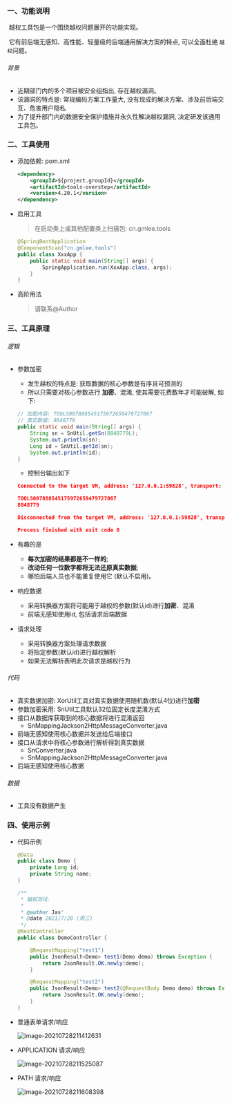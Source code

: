 ### 一、功能说明

​		越权工具包是一个围绕越权问题展开的功能实现。

​		它有前后端无感知、高性能、轻量级的后端通用解决方案的特点, 可以全面杜绝 `越权`问题。

###### 背景

- 近期部门内的多个项目被安全组指出, 存在越权漏洞。
- 该漏洞的特点是: 常规编码方案工作量大, 没有现成的解决方案、涉及前后端交互、危害用户隐私
- 为了提升部门内的数据安全保护措施并永久性解决越权漏洞, 决定研发该通用工具包。



### 二、工具使用

- 添加依赖: pom.xml

  ```xml
  <dependency>
      <groupId>${project.groupId}</groupId>
      <artifactId>tools-overstep</artifactId>
      <version>4.20.1</version>
  </dependency>
  ```

- 启用工具

  > 在启动类上或其他配置类上扫描包: cn.gmlee.tools

  ```java
  @SpringBootApplication
  @ComponentScan("cn.gmlee.tools")
  public class XxxApp {
      public static void main(String[] args) {
          SpringApplication.run(XxxApp.class, args);
      }
  }
  ```
  
- 高阶用法

  > 请联系@Author



### 三、工具原理

###### 逻辑

- 参数加密

  - 发生越权的特点是: 获取数据的核心参数是有序且可预测的
  - 所以只需要对核心参数进行 **加密**、混淆, 使其需要花费数年才可能破解, 如下: 

  ```java
  // 加密内容: TOOLS007888545175972659479727067
  // 真实数据: 8848779
  public static void main(String[] args) {
      String sn = SnUtil.getSn(8848779L);
      System.out.println(sn);
      Long id = SnUtil.getId(sn);
      System.out.println(id);
  }
  ```

  - 控制台输出如下

  ```json
  Connected to the target VM, address: '127.0.0.1:59828', transport: 'socket'
  
  TOOLS007888545175972659479727067
  8848779
  
  Disconnected from the target VM, address: '127.0.0.1:59828', transport: 'socket'
  
  Process finished with exit code 0
  ```

  

- 有趣的是

  - **每次加密的结果都是不一样的**; 
  - **改动任何一位数字都将无法还原真实数据**; 
  - 哪怕后端人员也不能重复使用它 (默认不启用)。



- 响应数据

  - 采用转换器方案将可能用于越权的参数(默认id)进行**加密**、混淆
  - 前端无感知使用id, 包括请求后端数据



- 请求处理

  - 采用转换器方案处理请求数据
  - 将指定参数(默认id)进行越权解析
  - 如果无法解析表明此次请求是越权行为



###### 代码

- 真实数据加密: XorUtil工具对真实数据使用随机数(默认4位)进行**加密**
- 参数加密采用: SnUtil工具默认32位固定长度混淆方式
- 接口从数据库获取到的核心数据将进行混淆返回
  - SnMappingJackson2HttpMessageConverter.java
- 前端无感知使用核心数据并发送给后端接口
- 接口从请求中将核心参数进行解析得到真实数据
  - SnConverter.java
  - SnMappingJackson2HttpMessageConverter.java
- 后端无感知使用核心数据



###### 数据

- 工具没有数据产生





### 四、使用示例

- 代码示例

  ```java
  @Data
  public class Demo {
      private Long id;
      private String name;
  }
  ```

  ```java
  /**
   * 越权测试.
   *
   * @author Jas°
   * @date 2021/7/28 (周三)
   */
  @RestController
  public class DemoController {
  
      @RequestMapping("test1")
      public JsonResult<Demo> test1(Demo demo) throws Exception {
          return JsonResult.OK.newly(demo);
      }
  
      @RequestMapping("test2")
      public JsonResult<Demo> test2(@RequestBody Demo demo) throws Exception {
          return JsonResult.OK.newly(demo);
      }
  }
  ```

- 普通表单请求/响应

  ![image-20210728211412631](E:\PRO\gm\TOOLS\doc\数据越权通用解决方案集成简要说明.assets\image-20210728211412631.png) 
  
- APPLICATION 请求/响应

  ![image-20210728211525087](E:\PRO\gm\TOOLS\doc\数据越权通用解决方案集成简要说明.assets\image-20210728211525087.png) 
  
- PATH 请求/响应

  ![image-20210728211608398](E:\PRO\gm\TOOLS\doc\数据越权通用解决方案集成简要说明.assets\image-20210728211608398.png) 
  
  
